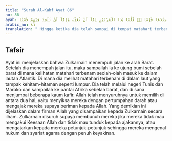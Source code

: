 ```yaml
---
title: "Surah Al-Kahf Ayat 86"
no: 86
ayah: حَتّٰىٓ اِذَا بَلَغَ مَغْرِبَ الشَّمْسِ وَجَدَهَا تَغْرُبُ فِيْ عَيْنٍ حَمِئَةٍ وَّوَجَدَ عِنْدَهَا قَوْمًا ەۗ قُلْنَا يٰذَا الْقَرْنَيْنِ اِمَّآ اَنْ تُعَذِّبَ وَاِمَّآ اَنْ تَتَّخِذَ فِيْهِمْ حُسْنًا
arabic_no: ٨٦
translation: " Hingga ketika dia telah sampai di tempat matahari terbenam, dia melihatnya (matahari) terbenam di dalam laut yang berlumpur hitam, dan di sana ditemukannya suatu kaum (tidak beragama). Kami berfirman, “Wahai Zulkarnain! Engkau boleh menghukum atau berbuat kebaikan (mengajak beriman) kepada mereka.”"
---
```


## Tafsir

Ayat ini menjelaskan bahwa Zulkarnain menempuh jalan ke arah Barat. Setelah dia menempuh jalan itu, maka sampailah ia ke ujung bumi sebelah barat di mana kelihatan matahari terbenam seolah-olah masuk ke dalam lautan Atlantik. Di mana dia melihat matahari terbenam di dalam laut yang tampak kehitam-hitaman seperti lumpur. Dia telah melalui negeri Tunis dan Maroko dan sampailah ke pantai Afrika sebelah barat, dan di sana menjumpai beberapa kaum kafir. Allah telah menyuruhnya untuk memilih di antara dua hal, yaitu menyiksa mereka dengan pertumpahan darah atau mengajak mereka supaya beriman kepada Allah. Yang demikian ini dijelaskan dalam firman Allah yang disampaikan kepada Zulkarnain secara ilham. Zulkarnain disuruh supaya membunuh mereka jika mereka tidak mau mengakui Keesaan Allah dan tidak mau tunduk kepada ajakannya, atau mengajarkan kepada mereka petunjuk-petunjuk sehingga mereka mengenal hukum dan syariat agama dengan penuh keyakinan.